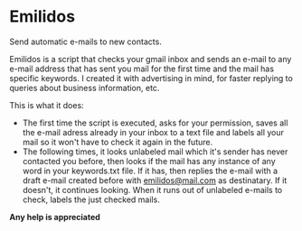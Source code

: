 # Emilidos
Send automatic e-mails to new contacts. 

Emilidos is a script that checks your gmail inbox and sends an e-mail to any e-mail address that has sent you mail for the first time and the mail has specific keywords. I created it with advertising in mind, for faster replying to queries about business information, etc. 

This is what it does:

- The first time the script is executed, asks for your permission, saves all the e-mail adress already in your inbox to a text file and labels all your mail so it won't have to check it again in the future.
- The following times, it looks unlabeled mail which it's sender has never contacted you before, then looks if the mail has any instance of any word in your keywords.txt file. If it has, then replies the e-mail with a draft e-mail created before with emilidos@mail.com as destinatary. If it doesn't, it continues looking. When it runs out of unlabeled e-mails to check, labels the just checked mails.

**Any help is appreciated**

